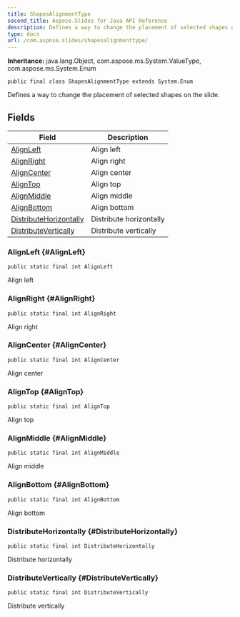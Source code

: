 ```yaml
---
title: ShapesAlignmentType
second_title: Aspose.Slides for Java API Reference
description: Defines a way to change the placement of selected shapes on the slide.
type: docs
url: /com.aspose.slides/shapesalignmenttype/
---
```

**Inheritance:**
java.lang.Object, com.aspose.ms.System.ValueType, com.aspose.ms.System.Enum
```
public final class ShapesAlignmentType extends System.Enum
```

Defines a way to change the placement of selected shapes on the slide.
## Fields

| Field | Description |
| --- | --- |
| [AlignLeft](#AlignLeft) | Align left |
| [AlignRight](#AlignRight) | Align right |
| [AlignCenter](#AlignCenter) | Align center |
| [AlignTop](#AlignTop) | Align top |
| [AlignMiddle](#AlignMiddle) | Align middle |
| [AlignBottom](#AlignBottom) | Align bottom |
| [DistributeHorizontally](#DistributeHorizontally) | Distribute horizontally |
| [DistributeVertically](#DistributeVertically) | Distribute vertically |
### AlignLeft {#AlignLeft}
```
public static final int AlignLeft
```


Align left

### AlignRight {#AlignRight}
```
public static final int AlignRight
```


Align right

### AlignCenter {#AlignCenter}
```
public static final int AlignCenter
```


Align center

### AlignTop {#AlignTop}
```
public static final int AlignTop
```


Align top

### AlignMiddle {#AlignMiddle}
```
public static final int AlignMiddle
```


Align middle

### AlignBottom {#AlignBottom}
```
public static final int AlignBottom
```


Align bottom

### DistributeHorizontally {#DistributeHorizontally}
```
public static final int DistributeHorizontally
```


Distribute horizontally

### DistributeVertically {#DistributeVertically}
```
public static final int DistributeVertically
```


Distribute vertically

